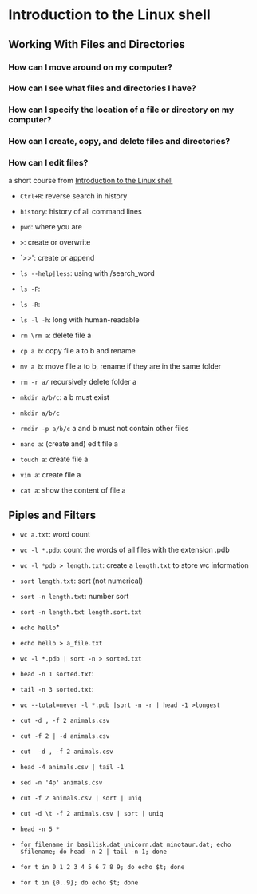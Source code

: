 # Introduction to the Linux shell
## Working With Files and Directories
### How can I move around on my computer?
### How can I see what files and directories I have?
### How can I specify the location of a file or directory on my computer?
### How can I create, copy, and delete files and directories?
### How can I edit files?

a short course from [Introduction to the Linux shell](https://genomeinfo.github.io/2024-02-22-QIMR-Berghofer/)

* `Ctrl+R`: reverse search in history 
* `history`: history of all command lines
* `pwd`: where you are
* `>`: create or overwrite
* `>>': create or append
* `ls --help|less`: using with /search_word
* `ls -F`:
* `ls -R`:
* `ls -l -h`: long with human-readable 
* `rm \rm a`: delete file a
* `cp a b`: copy file a to b and rename
* `mv a b`: move file a to b, rename if they are in the same folder 
* `rm -r a/` recursively delete folder a
* `mkdir a/b/c`: a b must exist
* `mkdir a/b/c`
* `rmdir -p a/b/c` a and b must not contain other files

* `nano a`: (create and) edit file a
* `touch a`: create file a
* `vim a`: create file a
* `cat a`: show the content of file a

## Piples and Filters
* `wc a.txt`: word count
* `wc -l *.pdb`: count the words of all files with the extension .pdb
* `wc -l *pdb > length.txt`: create a `length.txt` to store wc information
* `sort length.txt`: sort (not numerical)
* `sort -n length.txt`: number sort
* `sort -n length.txt length.sort.txt`
* `echo hello`* 
* `echo hello > a_file.txt`
* `wc -l *.pdb | sort -n > sorted.txt`
* `head -n 1 sorted.txt`:
* `tail -n 3 sorted.txt`:
* `wc --total=never -l *.pdb |sort -n -r | head -1 >longest`

* `cut -d , -f 2 animals.csv`
* `cut -f 2 | -d animals.csv`
* `cut  -d , -f 2 animals.csv`
* `head -4 animals.csv | tail -1`
* `sed -n '4p' animals.csv`
* `cut -f 2 animals.csv | sort | uniq`
* `cut -d \t -f 2 animals.csv | sort | uniq`


* `head -n 5 *`
* `for filename in basilisk.dat unicorn.dat minotaur.dat; echo $filename; do head -n 2 | tail -n 1; done`
* `for t in 0 1 2 3 4 5 6 7 8 9; do echo $t; done`
* `for t in {0..9}; do echo $t; done`

